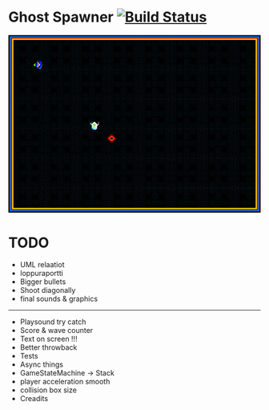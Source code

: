 # Ghost Spawner [![Build Status](https://travis-ci.org/Jylhis/proto.svg?branch=master)](https://travis-ci.org/Jylhis/proto)
![screenshot](Doc/screenshot.png)

# TODO
- UML relaatiot
- loppuraportti
- Bigger bullets
- Shoot diagonally
- final sounds & graphics
--------------------------
- Playsound try catch
- Score & wave counter
- Text on screen !!!
- Better throwback
- Tests
- Async things
- GameStateMachine -> Stack
- player acceleration smooth
- collision box size
- Creadits
